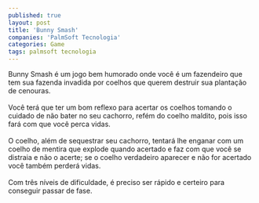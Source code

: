 ```yaml
---
published: true
layout: post
title: 'Bunny Smash'
companies: 'PalmSoft Tecnologia'
categories: Game
tags: palmsoft tecnologia
---
```

Bunny Smash &eacute; um jogo bem humorado onde voc&ecirc; &eacute; um fazendeiro que tem sua fazenda invadida por coelhos que querem destruir sua planta&ccedil;&atilde;o de cenouras.<br /><br />Voc&ecirc; ter&aacute; que ter um bom reflexo para acertar os coelhos tomando o cuidado de n&atilde;o bater no seu cachorro, ref&eacute;m do coelho maldito, pois isso far&aacute; com que voc&ecirc; perca vidas.<br /><br />O coelho, al&eacute;m de sequestrar seu cachorro, tentar&aacute; lhe enganar com um coelho de mentira que explode quando acertado e faz com que voc&ecirc; se distraia e n&atilde;o o acerte; se o coelho verdadeiro aparecer e n&atilde;o for acertado voc&ecirc; tamb&eacute;m perder&aacute; vidas.<br /><br />Com tr&ecirc;s n&iacute;veis de dificuldade, &eacute; preciso ser r&aacute;pido e certeiro para conseguir passar de fase.